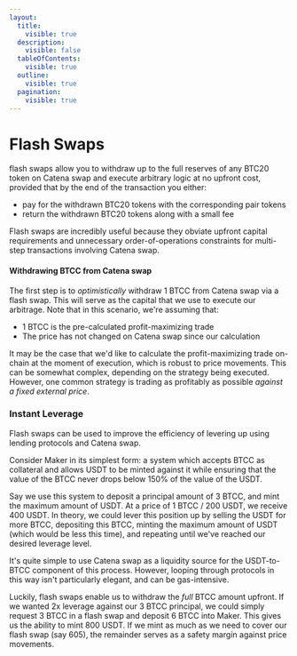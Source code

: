 ```yaml
---
layout:
  title:
    visible: true
  description:
    visible: false
  tableOfContents:
    visible: true
  outline:
    visible: true
  pagination:
    visible: true
---
```


# Flash Swaps

flash swaps allow you to withdraw up to the full reserves of any BTC20 token on Catena swap and execute arbitrary logic at no upfront cost, provided that by the end of the transaction you either:

* pay for the withdrawn BTC20 tokens with the corresponding pair tokens
* return the withdrawn BTC20 tokens along with a small fee

Flash swaps are incredibly useful because they obviate upfront capital requirements and unnecessary order-of-operations constraints for multi-step transactions involving Catena swap.

#### Withdrawing BTCC from Catena swap[​](https://docs.uniswap.org/contracts/v2/concepts/core-concepts/flash-swaps#withdrawing-eth-from-uniswap) <a href="#withdrawing-eth-from-uniswap" id="withdrawing-eth-from-uniswap"></a>

The first step is to _optimistically_ withdraw 1 BTCC from Catena swap via a flash swap. This will serve as the capital that we use to execute our arbitrage. Note that in this scenario, we're assuming that:

* 1 BTCC is the pre-calculated profit-maximizing trade
* The price has not changed on Catena swap since our calculation

It may be the case that we'd like to calculate the profit-maximizing trade on-chain at the moment of execution, which is robust to price movements. This can be somewhat complex, depending on the strategy being executed. However, one common strategy is trading as profitably as possible _against a fixed external price_.

### Instant Leverage[​](https://docs.uniswap.org/contracts/v2/concepts/core-concepts/flash-swaps#instant-leverage) <a href="#instant-leverage" id="instant-leverage"></a>

Flash swaps can be used to improve the efficiency of levering up using lending protocols and Catena swap.

Consider Maker in its simplest form: a system which accepts BTCC as collateral and allows USDT to be minted against it while ensuring that the value of the BTCC never drops below 150% of the value of the USDT.

Say we use this system to deposit a principal amount of 3 BTCC, and mint the maximum amount of USDT. At a price of 1 BTCC / 200 USDT, we receive 400 USDT. In theory, we could lever this position up by selling the USDT for more BTCC, depositing this BTCC, minting the maximum amount of USDT (which would be less this time), and repeating until we've reached our desired leverage level.

It's quite simple to use Catena swap as a liquidity source for the USDT-to-BTCC component of this process. However, looping through protocols in this way isn't particularly elegant, and can be gas-intensive.

Luckily, flash swaps enable us to withdraw the _full_ BTCC amount upfront. If we wanted 2x leverage against our 3 BTCC principal, we could simply request 3 BTCC in a flash swap and deposit 6 BTCC into Maker. This gives us the ability to mint 800 USDT. If we mint as much as we need to cover our flash swap (say 605), the remainder serves as a safety margin against price movements.
